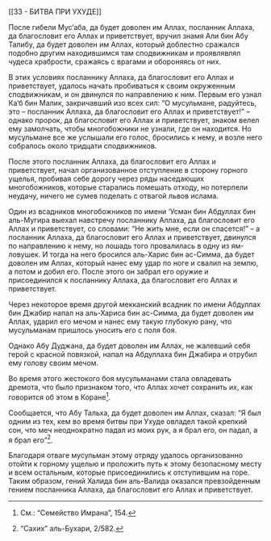 [[33 - БИТВА ПРИ УХУДЕ]]

После гибели Мус‘аба, да будет доволен им Аллах, посланник Аллаха, да благословит его Аллах и приветствует, вручил знамя Али бин Абу Талибу, да будет доволен им Аллах, который доблестно сражался подобно другим находившимся там сподвижникам и проявлявлял чудеса храбрости, сражаясь с врагами и обороняясь от них.

В этих условиях посланнику Аллаха, да благословит его Аллах и приветствует, удалось начать пробиваться к своим окруженным сподвижникам, и он двинулся по направлению к ним. Первым его узнал Ка‘б бин Малик, закричавший изо всех сил: “О мусульмане, радуйтесь, это – посланник Аллаха, да благословит его Аллах и приветствует!” – однако пророк, да благословит его Аллах и приветствует, знаком велел ему замолчать, чтобы многобожники не узнали, где он находится. Но мусульмане все же услышали его голос, бросились к нему, и возле него собралось около тридцати сподвижников.

После этого посланник Аллаха, да благословит его Аллах и приветствует, начал организованное отступление в сторону горного ущелья, пробивая себе дорогу через ряды наседающих многобожников, которые старались помешать отходу, но потерпели неудачу, ничего не сумев поделать с отвагой львов ислама.

Один из всадников многобожников по имени ‘Усман бин Абдуллах бин аль-Мугира выехал навстречу посланнику Аллаха, да благословит его Аллах и приветствует, со словами: “Не жить мне, если он спасется!” – а посланник Аллаха, да благословит его Аллах и приветствует, двинулся по направлению к нему, но лошадь того провалилась в одну из ям-ловушек. И тогда на него бросился аль-Харис бин ас-Симма, да будет доволен им Аллах, который нанес ему удар по ноге и свалил на землю, а потом и добил его. После этого он забрал его оружие и присоединился к посланнику Аллаха, да благословит его Аллах и приветствует.

Через некоторое время другой мекканский всадник по имени Абдуллах бин Джабир напал на аль-Хариса бин ас-Симма, да будет доволен им Аллах, ударил его мечом и нанес ему такую глубокую рану, что мусульманам пришлось уносить его с поля боя. 

Однако Абу Дуджана, да будет доволен им Аллах, не жалевший себя герой с красной повязкой, напал на Абдуллаха бин Джабира и отрубил ему голову своим мечом. 

Во время этого жестокого боя мусульманами стала овладевать дремота, что было признаком того, что Аллах хочет сохранить их, как говорится об этом в Коране[^1].

Сообщается, что Абу Тальха, да будет доволен им Аллах, сказал: “Я был одним из тех, кем во время битвы при Ухуде овладел такой крепкий сон, что меч неоднократно падал из моих рук, а я брал его, он падал, а я брал его”[^2].

Благодаря отваге мусульман этому отряду удалось организованно отойти к горному ущелью и проложить путь к этому безопасному месту и всем остальным, которые присоединились к отступившим на горе. Таким образом, гений Халида бин аль-Валида оказался превзойденным гением посланника Аллаха, да благословит его Аллах и приветствует.

[^1]: См.: “Семейство Имрана”, 154.

[^2]: “Сахих” аль-Бухари, 2/582.

